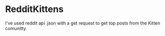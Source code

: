 # RedditKittens


I've used reddit api .json with a get request to get top posts from the Kitten comunitty.
